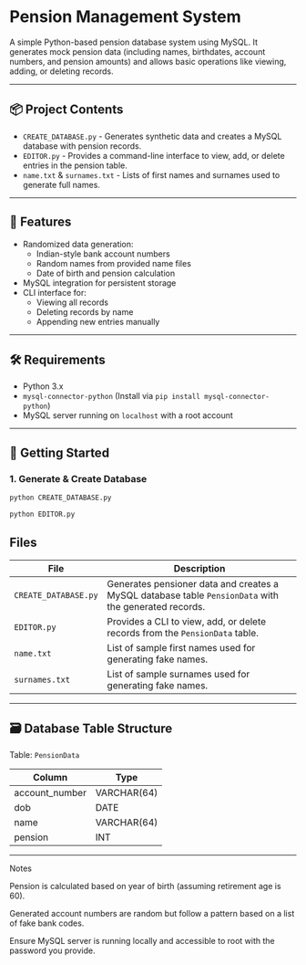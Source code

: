 # Pension Management System

A simple Python-based pension database system using MySQL. It generates mock pension data (including names, birthdates, account numbers, and pension amounts) and allows basic operations like viewing, adding, or deleting records.

---

## 📦 Project Contents

- `CREATE_DATABASE.py` - Generates synthetic data and creates a MySQL database with pension records.
- `EDITOR.py` - Provides a command-line interface to view, add, or delete entries in the pension table.
- `name.txt` & `surnames.txt` - Lists of first names and surnames used to generate full names.

---

## 🔧 Features

- Randomized data generation:
  - Indian-style bank account numbers
  - Random names from provided name files
  - Date of birth and pension calculation
- MySQL integration for persistent storage
- CLI interface for:
  - Viewing all records
  - Deleting records by name
  - Appending new entries manually

---

## 🛠 Requirements

- Python 3.x
- `mysql-connector-python` (Install via `pip install mysql-connector-python`)
- MySQL server running on `localhost` with a root account

---

## 🚀 Getting Started

### 1. Generate & Create Database
```bash
python CREATE_DATABASE.py

python EDITOR.py
```

## Files

| File              | Description |
|-------------------|-------------|
| `CREATE_DATABASE.py` | Generates pensioner data and creates a MySQL database table `PensionData` with the generated records. |
| `EDITOR.py`          | Provides a CLI to view, add, or delete records from the `PensionData` table. |
| `name.txt`           | List of sample first names used for generating fake names. |
| `surnames.txt`       | List of sample surnames used for generating fake names. |
---
## 🗃 Database Table Structure

Table: `PensionData`

| Column         | Type         |
|----------------|--------------|
| account_number | VARCHAR(64)  |
| dob            | DATE         |
| name           | VARCHAR(64)  |
| pension        | INT          |

---
Notes

Pension is calculated based on year of birth (assuming retirement age is 60).

Generated account numbers are random but follow a pattern based on a list of fake bank codes.

Ensure MySQL server is running locally and accessible to root with the password you provide.
